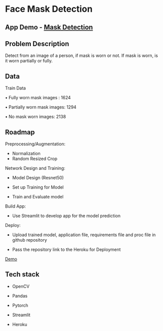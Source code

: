 # Face Mask Detection

## App Demo - [Mask Detection](http://54.164.48.70:8501/)


## Problem Description

Detect from an image of a person, if mask is worn or not. If mask is worn, is it worn partially or fully.




## Data

Train Data

• Fully worn mask images : 1624

• Partially worn mask images: 1294 

• No mask worn images: 2138



## Roadmap

Preprocessing/Augmentation:

- Normalization
- Random Resized Crop

Network Design and Training:

- Model Design (Resnet50)

- Set up Training for Model

- Train and Evaluate model

Build App:

- Use Streamlit to develop app for the model prediction

Deploy:

- Upload trained model, application file, requirements file and proc file in github repository

- Pass the repository link to the Heroku for Deployment

[Demo](http://54.164.48.70:8501/)

## Tech stack

- OpenCV

- Pandas

- Pytorch

- Streamlit

- Heroku

